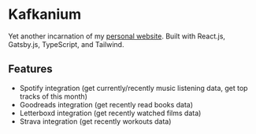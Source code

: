 # Kafkanium

Yet another incarnation of my [personal website](https://wutsqo.me). Built with React.js, Gatsby.js, TypeScript, and Tailwind.

## Features

- Spotify integration (get currently/recently music listening data, get top tracks of this month)
- Goodreads integration (get recently read books data)
- Letterboxd integration (get recently watched films data)
- Strava integration (get recently workouts data)
